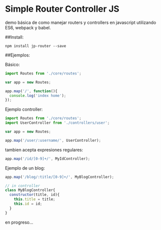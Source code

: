 # Simple Router Controller JS

demo básica de como manejar routers y controllers en javascript utilizando ES6, webpack y babel.

##Install:

```
npm install jp-router --save
```


##Ejemplos:

Básico:

```js
import Routes from './core/routes';

var app = new Routes;

app.map('/', function(){
  console.log('index home');
});

```

Ejemplo controller:

```js
import Routes from './core/routes';
import UserController from './controllers/user';

var app = new Routes;

app.map('/user/:username/', UserController);

```

tambien acepta expresiones regulares:

```js
app.map('/id/[0-9]+/', MyIdController);
```

Ejemplo de un blog:
```js
app.map('/blog/:title/[0-9]+/', MyBlogController);

// in controller
class MyBlogController{
  constructor(title, id){
    this.title = title;
    this.id = id;
  }
}

```


en progreso...